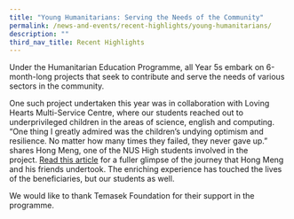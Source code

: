 ```yaml
---
title: "Young Humanitarians: Serving the Needs of the Community"
permalink: /news-and-events/recent-highlights/young-humanitarians/
description: ""
third_nav_title: Recent Highlights
---
```

Under the Humanitarian Education Programme, all Year 5s embark on 6-month-long projects that seek to contribute and serve the needs of various sectors in the community.  

One such project undertaken this year was in collaboration with Loving Hearts Multi-Service Centre, where our students reached out to underprivileged children in the areas of science, english and computing. “One thing I greatly admired was the children’s undying optimism and resilience. No matter how many times they failed, they never gave up.” shares Hong Meng, one of the NUS High students involved in the project. [Read this article](https://www.temasek.com.sg/en/our-community/temasek-gives/community/NUSHS-The-Power-of-Empathy#.Xd87tEkmUfc.facebook) for a fuller glimpse of the journey that Hong Meng and his friends undertook. The enriching experience has touched the lives of the beneficiaries, but our students as well.

We would like to thank Temasek Foundation for their support in the programme.  
